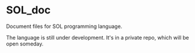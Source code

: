 # SOL_doc
Document files for SOL programming language.

The language is still under development. It's in a private repo, which will be open someday.
